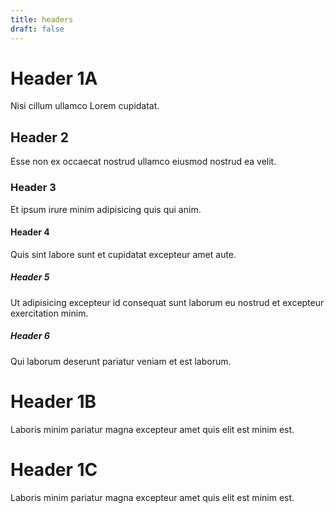 ```yaml
---
title: headers
draft: false
---
```

 
# Header 1A
Nisi cillum ullamco Lorem cupidatat.

## Header 2
Esse non ex occaecat nostrud ullamco eiusmod nostrud ea velit. 

### Header 3
Et ipsum irure minim adipisicing quis qui anim.

#### Header 4
Quis sint labore sunt et cupidatat excepteur amet aute.

##### Header 5
Ut adipisicing excepteur id consequat sunt laborum eu nostrud et excepteur exercitation minim.

##### Header 6
Qui laborum deserunt pariatur veniam et est laborum.

# Header 1B
Laboris minim pariatur magna excepteur amet quis elit est minim est.


# Header 1C
Laboris minim pariatur magna excepteur amet quis elit est minim est.

